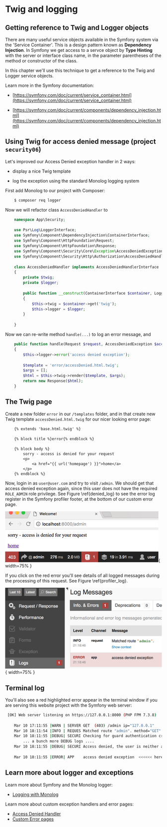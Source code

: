 
# Twig and logging 

## Getting reference to Twig and Logger objects

There are many useful service objects available in the Symfony system via the 'Service Container'. This is a design pattern known as **Dependency Injection**. In Symfony we get access to a servce object by **Type Hinting** with the server or interface class name, in the parameter parentheses of the method or constructor of the class.

In this chapter we'll use this technique to get a reference to the Twig and Logger service objects.

Learn more in the Symfony documentation:

- [https://symfony.com/doc/current/service_container.html](https://symfony.com/doc/current/service_container.html)

- [https://symfony.com/doc/current/components/dependency_injection.html](https://symfony.com/doc/current/components/dependency_injection.html)


## Using Twig for access denied message (project `security06`)

Let's improved our Access Denied exception handler in 2 ways:

- display a nice Twig template

- log the exception using the standard Monolog logging system

First add Monolog to our project with Composer:

```bash
    $ composer req logger
```

Now we will refactor class `AccessDeniedHandler` to

```php
    namespace App\Security;

    use Psr\Log\LoggerInterface;
    use Symfony\Component\DependencyInjection\ContainerInterface;
    use Symfony\Component\HttpFoundation\Request;
    use Symfony\Component\HttpFoundation\Response;
    use Symfony\Component\Security\Core\Exception\AccessDeniedException;
    use Symfony\Component\Security\Http\Authorization\AccessDeniedHandlerInterface;

    class AccessDeniedHandler implements AccessDeniedHandlerInterface
    {
        private $twig;
        private $logger;

        public function __construct(ContainerInterface $container, LoggerInterface $logger)
        {
            $this->twig = $container->get('twig');
            $this->logger = $logger;
        }

    }
```

Now we can re-write method `handle(...)` to log an error message, and

```php
    public function handle(Request $request, AccessDeniedException $accessDeniedException)
    {
        $this->logger->error('access denied exception');

        $template = 'error/accessDenied.html.twig';
        $args = [];
        $html = $this->twig->render($template, $args);
        return new Response($html);
    }
```

## The Twig page

Create a new folder `error` in our `/templates` folder, and in that create new Twig template `accessDenied.html.twig` for our nicer looking error page:

```twig
    {% extends 'base.html.twig' %}
    
    {% block title %}error{% endblock %}
    
    {% block body %}
        sorry - access is denied for your request
        <p>
            <a href="{{ url('homepage') }}">home</a>
        </p>
    {% endblock %}
```

Now, login in as `user@user.com` and try to visit `/admin`. We should get that access denied exception again, since this user does not have the required `ROLE_ADMIN` role privilege.  See Figure \ref{denied_log} to see the error log register in the Symfony profiler footer, at the bottom of our custom error page.

![Screenshot of Custom Twig access denied page. \label{denied_log}](./03_figures/part06_security/9_twig_page.png){ width=75% }


If you click on the red error you'll see details of all logged messages during the processing of this request.  See Figure \ref{profiler_log}.

![Screenshot of Profiler log entries. \label{profiler_log}](./03_figures/part06_security/10_logs_in_profiler.png){ width=75% }

## Terminal log

You'll also see a red highlighted error appear in the terminal window if you are serving this website project with the Symfony web server:

```bash
 [OK] Web server listening on https://127.0.0.1:8000 (PHP FPM 7.3.8)                                                    

    Mar 10 17:11:55 |WARN | SERVER GET  (403) /admin ip="127.0.0.1"
    Mar 10 18:11:54 |INFO | REQUES Matched route "admin". method="GET" request_uri="https://127.0.0.1:8000/admin" route="admin" route_parameters={"_controller":"App\\Controller\\AdminController::index","_route":"admin"}
    Mar 10 18:11:55 |DEBUG| SECURI Checking for guard authentication credentials. authenticators=1 firewall_key="main"
        ... a bunch more DEBUG logs ....
    Mar 10 18:11:55 |DEBUG| SECURI Access denied, the user is neither anonymous, nor remember-me. 

    Mar 10 18:11:55 |ERROR| APP    access denied exception  <<<<<< here is our acess denied logged error in the terminal 
```

## Learn more about logger and exceptions

Learn more about Symfony and the Monolog logger:

- [Logging with Monolog](http://symfony.com/doc/current/logging.html)

Learn more about custom exception handlers and error pages:

- [Access Denied Handler](https://symfony.com/doc/current/security/access_denied_handler.html)
- [Custom Error pages](https://symfony.com/doc/current/controller/error_pages.html)
